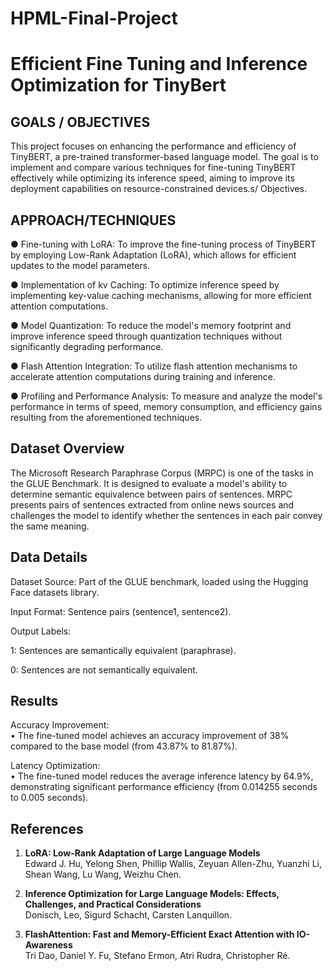 # HPML-Final-Project

# Efficient Fine Tuning and Inference Optimization for TinyBert

## GOALS / OBJECTIVES

This project focuses on enhancing the performance and
efficiency of TinyBERT, a pre-trained transformer-based
language model. The goal is to implement and compare
various techniques for fine-tuning TinyBERT effectively
while optimizing its inference speed, aiming to improve its
deployment capabilities on resource-constrained devices.s/
Objectives.


## APPROACH/TECHNIQUES

● Fine-tuning with LoRA: To improve the
fine-tuning process of TinyBERT by employing
Low-Rank Adaptation (LoRA), which allows for
efficient updates to the model parameters.

● Implementation of kv Caching: To optimize
inference speed by implementing key-value caching
mechanisms, allowing for more efficient attention
computations.

● Model Quantization: To reduce the model's
memory footprint and improve inference speed
through quantization techniques without
significantly degrading performance.

● Flash Attention Integration: To utilize flash
attention mechanisms to accelerate attention
computations during training and inference.

● Profiling and Performance Analysis: To measure
and analyze the model's performance in terms of
speed, memory consumption, and efficiency gains
resulting from the aforementioned techniques.

## Dataset Overview

The Microsoft Research Paraphrase Corpus (MRPC) is one of the tasks in the GLUE Benchmark. It is designed to evaluate a model's ability to determine semantic equivalence between pairs of sentences. MRPC presents pairs of sentences extracted from online news sources and challenges the model to identify whether the sentences in each pair convey the same meaning.

Data Details
-------------
Dataset Source: Part of the GLUE benchmark, loaded using the Hugging Face datasets library.

Input Format: Sentence pairs (sentence1, sentence2).

Output Labels:

1: Sentences are semantically equivalent (paraphrase).

0: Sentences are not semantically equivalent.

Results
-------------
Accuracy Improvement:<br>
	•	The fine-tuned model achieves an accuracy improvement of 38% compared to the base model (from 43.87% to 81.87%). 
 
Latency Optimization:<br>
	•	The fine-tuned model reduces the average inference latency by 64.9%, demonstrating significant performance efficiency (from 0.014255 seconds to 0.005 seconds).

## References

1. **LoRA: Low-Rank Adaptation of Large Language Models**  
   Edward J. Hu, Yelong Shen, Phillip Wallis, Zeyuan Allen-Zhu, Yuanzhi Li, Shean Wang, Lu Wang, Weizhu Chen.

2. **Inference Optimization for Large Language Models: Effects, Challenges, and Practical Considerations**  
   Donisch, Leo, Sigurd Schacht, Carsten Lanquillon.

3. **FlashAttention: Fast and Memory-Efficient Exact Attention with IO-Awareness**  
   Tri Dao, Daniel Y. Fu, Stefano Ermon, Atri Rudra, Christopher Ré.
